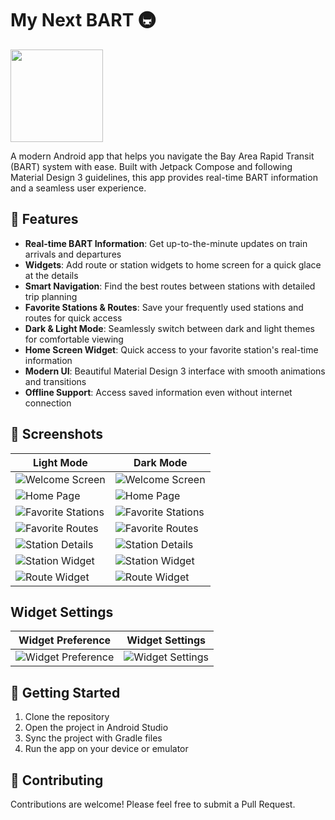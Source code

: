 # My Next BART 🚇
<img src="screenshots/ic_launcher-playstore.png" width="148">

A modern Android app that helps you navigate the Bay Area Rapid Transit (BART) system with ease. Built with Jetpack Compose and following Material Design 3 guidelines, this app provides real-time BART information and a seamless user experience.

## 🌟 Features

- **Real-time BART Information**: Get up-to-the-minute updates on train arrivals and departures
- **Widgets**: Add route or station widgets to home screen for a quick glace at the details
- **Smart Navigation**: Find the best routes between stations with detailed trip planning
- **Favorite Stations & Routes**: Save your frequently used stations and routes for quick access
- **Dark & Light Mode**: Seamlessly switch between dark and light themes for comfortable viewing
- **Home Screen Widget**: Quick access to your favorite station's real-time information
- **Modern UI**: Beautiful Material Design 3 interface with smooth animations and transitions
- **Offline Support**: Access saved information even without internet connection

## 📱 Screenshots

| Light Mode | Dark Mode |
|------------|-----------|
| ![Welcome Screen](screenshots/light_welcome.png) | ![Welcome Screen](screenshots/dark_welcome.png) |
| ![Home Page](screenshots/light_home_page.png) | ![Home Page](screenshots/dark_home_page.png) |
| ![Favorite Stations](screenshots/light_fav_stations.png) | ![Favorite Stations](screenshots/dark_fav_stations.png) |
| ![Favorite Routes](screenshots/light_fav_routes.png) | ![Favorite Routes](screenshots/dark_fav_routes.png) |
| ![Station Details](screenshots/light_station_details.png) | ![Station Details](screenshots/dark_station_details.png) |
| ![Station Widget](screenshots/light_station_widget.png) | ![Station Widget](screenshots/dark_station_widget.png) |
| ![Route Widget](screenshots/light_route_widget.png) | ![Route Widget](screenshots/dark_route_widget.png) |


## Widget Settings
| Widget Preference | Widget Settings |
|------------|-----------|
![Widget Preference](screenshots/light_station_widget_selection.png) | ![Widget Settings](screenshots/light_station_widget_settings.png) |

## 🚀 Getting Started

1. Clone the repository
2. Open the project in Android Studio
3. Sync the project with Gradle files
4. Run the app on your device or emulator

## 🤝 Contributing

Contributions are welcome! Please feel free to submit a Pull Request. 
